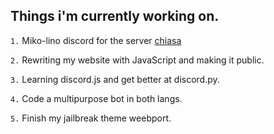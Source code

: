 ## Things i'm currently working on.
```1.``` Miko-lino discord for the server [chiasa](discord.gg/fefSKDf)

```2.``` Rewriting my website with JavaScript and making it public.

```3.``` Learning discord.js and get better at discord.py. 

```4.``` Code a multipurpose bot in both langs.

```5.``` Finish my jailbreak theme weebport.
